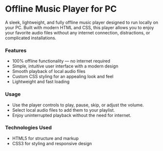 # Offline Music Player for PC
A sleek, lightweight, and fully offline music player designed to run locally on your PC. Built with modern HTML and CSS, this player allows you to enjoy your favorite audio files without any internet connection, distractions, or complicated installations.

### Features
- 100% offline functionality — no internet required
- Simple, intuitive user interface with a modern design
- Smooth playback of local audio files
- Custom CSS styling for an appealing look and feel
- Lightweight and fast loading

### Usage
- Use the player controls to play, pause, skip, or adjust the volume.
- Select local audio files to add them to your playlist.
- Enjoy uninterrupted playback without the need for internet.

### Technologies Used
- HTML5 for structure and markup
- CSS3 for styling and responsive design


